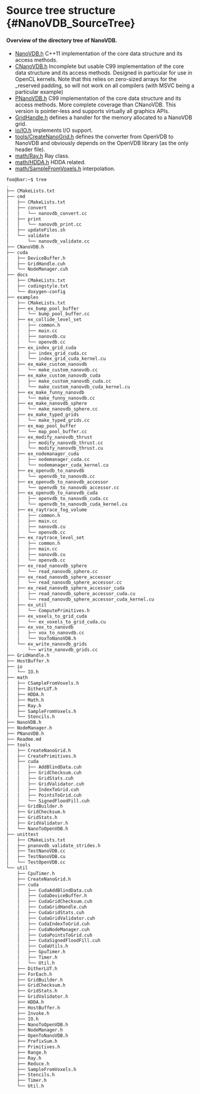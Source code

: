 # Source tree structure {#NanoVDB_SourceTree}

#### Overview of the directory tree of NanoVDB.

* [NanoVDB.h](https://github.com/AcademySoftwareFoundation/openvdb/blob/master/nanovdb/nanovdb/NanoVDB.h) C++11 implementation of the core data structure and its access methods.
* [CNanoVDB.h](https://github.com/AcademySoftwareFoundation/openvdb/blob/master/nanovdb/nanovdb/CNanoVDB.h) Incomplete but usable C99 implementation of the core data structure and its access methods.  Designed in particular for use in OpenCL kernels.  Note that this relies on zero-sized arrays for the _reserved padding, so will not work on all compilers (with MSVC being a particular example)
* [PNanoVDB.h](https://github.com/AcademySoftwareFoundation/openvdb/blob/master/nanovdb/nanovdb/PNanoVDB.h) C99 implementation of the core data structure and its access methods. More complete coverage than CNanoVDB.  This version is pointer-less and supports virtually all graphics APIs.
* [GridHandle.h](https://github.com/AcademySoftwareFoundation/openvdb/blob/master/nanovdb/nanovdb/GridHandle.h) defines a handler for the memory allocated to a NanoVDB grid.
* [io/IO.h](https://github.com/AcademySoftwareFoundation/openvdb/blob/master/nanovdb/nanovdb/io/IO.h) implements I/O support.
* [tools/CreateNanoGrid.h](https://github.com/AcademySoftwareFoundation/openvdb/blob/master/nanovdb/nanovdb/tools/CreateNanoGrid.h) defines the converter from OpenVDB to NanoVDB and obviously depends on the OpenVDB library (as the only header file).
* [math/Ray.h](https://github.com/AcademySoftwareFoundation/openvdb/blob/master/nanovdb/nanovdb/math/Ray.h) Ray class.
* [math/HDDA.h](https://github.com/AcademySoftwareFoundation/openvdb/blob/master/nanovdb/nanovdb/math/HDDA.h) HDDA related.
* [math/SampleFromVoxels.h](https://github.com/AcademySoftwareFoundation/openvdb/blob/master/nanovdb/nanovdb/math/SampleFromVoxels.h) interpolation.

```bash
foo@bar:~$ tree
.
├── CMakeLists.txt
├── cmd
│   ├── CMakeLists.txt
│   ├── convert
│   │   └── nanovdb_convert.cc
│   ├── print
│   │   └── nanovdb_print.cc
│   ├── updateFiles.sh
│   └── validate
│       └── nanovdb_validate.cc
├── CNanoVDB.h
├── cuda
│   ├── DeviceBuffer.h
│   ├── GridHandle.cuh
│   └── NodeManager.cuh
├── docs
│   ├── CMakeLists.txt
│   ├── codingstyle.txt
│   └── doxygen-config
├── examples
│   ├── CMakeLists.txt
│   ├── ex_bump_pool_buffer
│   │   └── bump_pool_buffer.cc
│   ├── ex_collide_level_set
│   │   ├── common.h
│   │   ├── main.cc
│   │   ├── nanovdb.cu
│   │   └── openvdb.cc
│   ├── ex_index_grid_cuda
│   │   ├── index_grid_cuda.cc
│   │   └── index_grid_cuda_kernel.cu
│   ├── ex_make_custom_nanovdb
│   │   └── make_custom_nanovdb.cc
│   ├── ex_make_custom_nanovdb_cuda
│   │   ├── make_custom_nanovdb_cuda.cc
│   │   └── make_custom_nanovdb_cuda_kernel.cu
│   ├── ex_make_funny_nanovdb
│   │   └── make_funny_nanovdb.cc
│   ├── ex_make_nanovdb_sphere
│   │   └── make_nanovdb_sphere.cc
│   ├── ex_make_typed_grids
│   │   └── make_typed_grids.cc
│   ├── ex_map_pool_buffer
│   │   └── map_pool_buffer.cc
│   ├── ex_modify_nanovdb_thrust
│   │   ├── modify_nanovdb_thrust.cc
│   │   └── modify_nanovdb_thrust.cu
│   ├── ex_nodemanager_cuda
│   │   ├── nodemanager_cuda.cc
│   │   └── nodemanager_cuda_kernel.cu
│   ├── ex_openvdb_to_nanovdb
│   │   └── openvdb_to_nanovdb.cc
│   ├── ex_openvdb_to_nanovdb_accessor
│   │   └── openvdb_to_nanovdb_accessor.cc
│   ├── ex_openvdb_to_nanovdb_cuda
│   │   ├── openvdb_to_nanovdb_cuda.cc
│   │   └── openvdb_to_nanovdb_cuda_kernel.cu
│   ├── ex_raytrace_fog_volume
│   │   ├── common.h
│   │   ├── main.cc
│   │   ├── nanovdb.cu
│   │   └── openvdb.cc
│   ├── ex_raytrace_level_set
│   │   ├── common.h
│   │   ├── main.cc
│   │   ├── nanovdb.cu
│   │   └── openvdb.cc
│   ├── ex_read_nanovdb_sphere
│   │   └── read_nanovdb_sphere.cc
│   ├── ex_read_nanovdb_sphere_accessor
│   │   └── read_nanovdb_sphere_accessor.cc
│   ├── ex_read_nanovdb_sphere_accessor_cuda
│   │   ├── read_nanovdb_sphere_accessor_cuda.cu
│   │   └── read_nanovdb_sphere_accessor_cuda_kernel.cu
│   ├── ex_util
│   │   └── ComputePrimitives.h
│   ├── ex_voxels_to_grid_cuda
│   │   └── ex_voxels_to_grid_cuda.cu
│   ├── ex_vox_to_nanovdb
│   │   ├── vox_to_nanovdb.cc
│   │   └── VoxToNanoVDB.h
│   └── ex_write_nanovdb_grids
│       └── write_nanovdb_grids.cc
├── GridHandle.h
├── HostBuffer.h
├── io
│   └── IO.h
├── math
│   ├── CSampleFromVoxels.h
│   ├── DitherLUT.h
│   ├── HDDA.h
│   ├── Math.h
│   ├── Ray.h
│   ├── SampleFromVoxels.h
│   └── Stencils.h
├── NanoVDB.h
├── NodeManager.h
├── PNanoVDB.h
├── Readme.md
├── tools
│   ├── CreateNanoGrid.h
│   ├── CreatePrimitives.h
│   ├── cuda
│   │   ├── AddBlindData.cuh
│   │   ├── GridChecksum.cuh
│   │   ├── GridStats.cuh
│   │   ├── GridValidator.cuh
│   │   ├── IndexToGrid.cuh
│   │   ├── PointsToGrid.cuh
│   │   └── SignedFloodFill.cuh
│   ├── GridBuilder.h
│   ├── GridChecksum.h
│   ├── GridStats.h
│   ├── GridValidator.h
│   └── NanoToOpenVDB.h
├── unittest
│   ├── CMakeLists.txt
│   ├── pnanovdb_validate_strides.h
│   ├── TestNanoVDB.cc
│   ├── TestNanoVDB.cu
│   └── TestOpenVDB.cc
└── util
    ├── CpuTimer.h
    ├── CreateNanoGrid.h
    ├── cuda
    │   ├── CudaAddBlindData.cuh
    │   ├── CudaDeviceBuffer.h
    │   ├── CudaGridChecksum.cuh
    │   ├── CudaGridHandle.cuh
    │   ├── CudaGridStats.cuh
    │   ├── CudaGridValidator.cuh
    │   ├── CudaIndexToGrid.cuh
    │   ├── CudaNodeManager.cuh
    │   ├── CudaPointsToGrid.cuh
    │   ├── CudaSignedFloodFill.cuh
    │   ├── CudaUtils.h
    │   ├── GpuTimer.h
    │   ├── Timer.h
    │   └── Util.h
    ├── DitherLUT.h
    ├── ForEach.h
    ├── GridBuilder.h
    ├── GridChecksum.h
    ├── GridStats.h
    ├── GridValidator.h
    ├── HDDA.h
    ├── HostBuffer.h
    ├── Invoke.h
    ├── IO.h
    ├── NanoToOpenVDB.h
    ├── NodeManager.h
    ├── OpenToNanoVDB.h
    ├── PrefixSum.h
    ├── Primitives.h
    ├── Range.h
    ├── Ray.h
    ├── Reduce.h
    ├── SampleFromVoxels.h
    ├── Stencils.h
    ├── Timer.h
    └── Util.h
